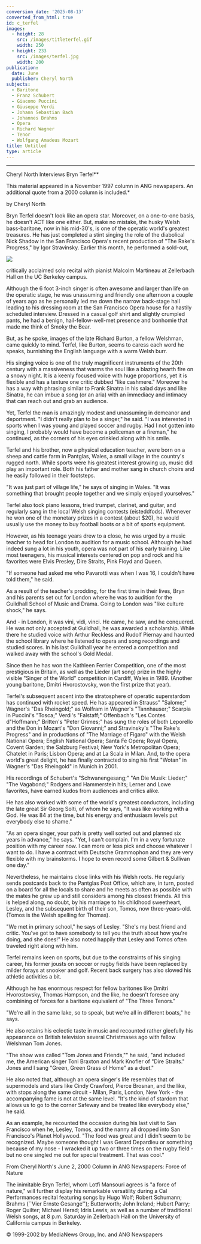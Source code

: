 ```yaml
---
conversion_date: '2025-08-13'
converted_from_html: true
id: c_terfel
images:
  - height: 28
    src: /images/titleterfel.gif
    width: 250
  - height: 233
    src: /images/terfel.jpg
    width: 200
publication:
  date: June
  publisher: Cheryl North
subjects:
  - Baritone
  - Franz Schubert
  - Giacomo Puccini
  - Giuseppe Verdi
  - Johann Sebastian Bach
  - Johannes Brahms
  - Opera
  - Richard Wagner
  - Tenor
  - Wolfgang Amadeus Mozart
title: Untitled
type: article
---
```


***

 Cheryl North Interviews Bryn Terfel**

 This material appeared in a November 1997 column in ANG newspapers. An
 additional quote from a 2000 column is included.*

 by Cheryl North

 Bryn Terfel doesn't look like an opera star. Moreover, on a one-to-one basis,
 he doesn't ACT like one either. But, make no mistake, the husky Welsh
 bass-baritone, now in his mid-30's, is one of the operatic world's greatest
 treasures. He has just completed a stint singing the role of the diabolical
 Nick Shadow in the San Francisco Opera's recent production of "The Rake's
 Progress," by Igor Stravinsky. Earlier this month, he performed a sold-out,

![](/images/terfel.jpg)

 critically acclaimed solo recital with pianist Malcolm Martineau at Zellerbach
 Hall on the UC Berkeley campus.

 Although the 6 foot 3-inch singer is often awesome and larger than life on the
 operatic stage, he was unassuming and friendly one afternoon a couple of years
 ago as he personally led me down the narrow back-stage hall leading to his
 dressing room at the San Francisco Opera house for a hastily scheduled
 interview. Dressed in a casual golf shirt and slightly crumpled pants, he had
 a benign, hail-fellow-well-met presence and bonhomie that made me think of
 Smoky the Bear.

 But, as he spoke, images of the late Richard Burton, a fellow Welshman, came
 quickly to mind. Terfel, like Burton, seems to caress each word he speaks,
 burnishing the English language with a warm Welsh burr.

 His singing voice is one of the truly magnificent instruments of the 20th
 century with a massiveness that warms the soul like a blazing hearth fire on a
 snowy night. It is a keenly focused voice with huge proportions, yet it is
 flexible and has a texture one critic dubbed "like cashmere." Moreover he has
 a way with phrasing similar to Frank Sinatra in his salad days and like
 Sinatra, he can imbue a song (or an aria) with an immediacy and intimacy that
 can reach out and grab an audience.

 Yet, Terfel the man is amazingly modest and unassuming in demeanor and
 deportment.
 "I didn't really plan to be a singer," he said. "I was interested in sports
 when I was young and played soccer and rugby. Had I not gotten into singing, I
 probably would have become a policeman or a fireman," he continued, as the
 corners of his eyes crinkled along with his smile.

 Terfel and his brother, now a physical education teacher, were born on a sheep
 and cattle farm in Pantglas, Wales, a small village in the country's rugged
 north. While sports were his greatest interest growing up, music did play an
 important role. Both his father and mother sang in church choirs and he easily
 followed in their footsteps.

 "It was just part of village life," he says of singing in Wales. "It was
 something that brought people together and we simply enjoyed yourselves."

 Terfel also took piano lessons, tried trumpet, clarinet, and guitar, and
 regularly sang in the local Welsh singing contests (eisteddfods). Whenever he
 won one of the monetary prizes in a contest (about $20), he would usually use
 the money to buy football boots or a bit of sports equipment.

 However, as his teenage years drew to a close, he was urged by a music teacher
 to head for London to audition for a music school. Although he had indeed sung
 a lot in his youth, opera was not part of his early training. Like most
 teenagers, his musical interests centered on pop and rock and his favorites
 were Elvis Presley, Dire Straits, Pink Floyd and Queen.

 "If someone had asked me who Pavarotti was when I was 16, I couldn't have told
 them," he said.

 As a result of the teacher's prodding, for the first time in their lives, Bryn
 and his parents set out for London where he was to audition for the Guildhall
 School of Music and Drama. Going to London was "like culture shock," he says.

 And - in London, it was vini, vidi, vinci. He came, he saw, and he conquered.
 He was not only accepted at Guildhall, he was awarded a scholarship. While
 there he studied voice with Arthur Reckless and Rudolf Piernay and haunted the
 school library where he listened to opera and song recordings and studied
 scores. In his last Guildhall year he entered a competition and walked away
 with the school's Gold Medal.

 Since then he has won the Kathleen Ferrier Competition, one of the most
 prestigious in Britain, as well as the Lieder (art song) prize in the highly
 visible "Singer of the World" competition in Cardiff, Wales in 1989. (Another
 young baritone, Dmitri Hvorostovsky, won the first prize that year).

 Terfel's subsequent ascent into the stratosphere of operatic superstardom has
 continued with rocket speed. He has appeared in Strauss" "Salome;" Wagner's
 "Das Rheingold;" as Wolfram in Wagner's "Tannhauser;" Scarpia in Puccini's
 "Tosca;" Verdi's "Falstaff;" Offenbach's "Les Contes d"Hoffmann;" Britten's
 "Peter Grimes;" has sung the roles of both Leporello and the Don in Mozart's
 "Don Giovanni;" and Stravinsky's "The Rake's Progress" and in productions of
 "The Marriage of Figaro" with the Welsh National Opera; English National
 Opera; Santa Fe Opera; Royal Opera, Covent Garden; the Salzburg Festival; New
 York's Metropolitan Opera; Chatelet in Paris; Lisbon Opera; and at La Scala in
 Milan. And, to the opera world's great delight, he has finally contracted to
 sing his first "Wotan" in Wagner's "Das Rheingold" in Munich in 2001.

 His recordings of Schubert's "Schwanengesang;" "An Die Musik: Lieder;" "The
 Vagabond;" Rodgers and Hammerstein hits; Lerner and Lowe favorites, have
 earned kudos from audiences and critics alike.

 He has also worked with some of the world's greatest conductors, including the
 late great Sir Georg Solti, of whom he says, "It was like working with a God.
 He was 84 at the time, but his energy and enthusiasm levels put everybody else
 to shame."

 "As an opera singer, your path is pretty well sorted out and planned six years
 in advance," he says. "Yet, I can't complain. I'm in a very fortunate position
 with my career now. I can more or less pick and choose whatever I want to do.
 I have a contract with Deutsche Grammophon and they are very flexible with my
 brainstorms. I hope to even record some Gilbert & Sullivan one day."

 Nevertheless, he maintains close links with his Welsh roots. He regularly
 sends postcards back to the Pantglas Post Office, which are, in turn, posted
 on a board for all the locals to share and he meets as often as possible with
 the mates he grew up and still considers among his closest friends. All this
 is helped along, no doubt, by his marriage to his childhood sweetheart,
 Lesley, and the subsequent birth of their son, Tomos, now three-years-old.
 (Tomos is the Welsh spelling for Thomas).

 "We met in primary school," he says of Lesley. "She's my best friend and
 critic. You've got to have somebody to tell you the truth about how you're
 doing, and she does!" He also noted happily that Lesley and Tomos often
 traveled right along with him.

 Terfel remains keen on sports, but due to the constraints of his singing
 career, his former jousts on soccer or rugby fields have been replaced by
 milder forays at snooker and golf. Recent back surgery has also slowed his
 athletic activities a bit.

 Although he has enormous respect for fellow baritones like Dmitri
 Hvorostovsky, Thomas Hampson, and the like, he doesn't foresee any combining
 of forces for a baritone equivalent of "The Three Tenors."

 "We're all in the same lake, so to speak, but we're all in different boats,"
 he says.

He also retains his eclectic taste in music and recounted rather gleefully his
 appearance on British television several Christmases ago with fellow Welshman
 Tom Jones.

 "The show was called "Tom Jones and Friends,"" he said, "and included me, the
 American singer Toni Braxton and Mark Knofler of "Dire Straits." Jones and I
 sang "Green, Green Grass of Home" as a duet."

 He also noted that, although an opera singer's life resembles that of
 supermodels and stars like Cindy Crawford, Pierce Brosnan, and the like, with
 stops along the same circuit - Milan, Paris, London, New York - the
 accompanying fame is not at the same level. "It's the kind of stardom that
 allows us to go to the corner Safeway and be treated like everybody else," he
 said.

 As an example, he recounted the occasion during his last visit to San
 Francisco when he, Lesley, Tomos, and the nanny all dropped into San
 Francisco's Planet Hollywood. "The food was great and I didn't seem to be
 recognized. Maybe someone thought I was Gerard Depardieu or something because
 of my nose - I wracked it up two or three times on the rugby field - but no
 one singled me out for special treatment. That was cool."

 From Cheryl North's June 2, 2000 Column in ANG Newspapers: Force of Nature

 The inimitable Bryn Terfel, whom Lotfi Mansouri agrees is "a force of nature,"
 will further display his remarkable versatility during a Cal Performances
 recital featuring songs by Hugo Wolf; Robert Schumann; Brahms (``Vier Ernste
 Gesange''); Butterworth; John Ireland; Hubert Parry; Roger Quilter; Michael
 Herad; Idris Lewis; as well as a number of traditional Welsh songs, at 8 p.m.
 Saturday in Zellerbach Hall on the University of California campus in
 Berkeley.

 © 1999-2002 by MediaNews Group, Inc. and ANG Newspapers
